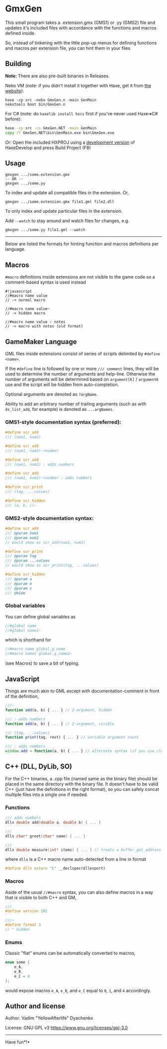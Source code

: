 # GmxGen
This small program takes a .extension.gmx (GMS1) or .yy (GMS2) file and updates it's included files with accordance with the functions and macros defined inside.

So, instead of tinkering with the little pop-up menus for defining functions and macros per extension file, you can hint them in your files

## Building
**Note:** There are also pre-built binaries in Releases.

Neko VM (note: if you didn't install it together with Haxe, get it from [the website](https://nekovm.org/)):
```
haxe -cp src -neko GmxGen.n -main GenMain
nekotools boot bin/GmxGen.n
```
For C# (note: do `haxelib install hxcs` first if you've never used Haxe➜C# before):
```bat
haxe -cp src -cs GmxGen.NET -main GenMain
copy /Y GmxGen.NET\bin\GenMain.exe bin\GmxGen.exe
```
_Or_: Open the included HXPROJ using a [development version](https://flashdevelop.org/downloads/builds/) of HaxeDevelop and press Build Project (F8)

## Usage
```
gmxgen .../some.extension.gmx
-- OR --
gmxgen .../some.yy
```
To index and update all compatible files in the extension. Or,
```
gmxgen .../some.extension.gmx file1.gml file2.dll
```
To only index and update particular files in the extension.

Add `--watch` to stay around and watch files for changes, e.g.
```
gmxgen .../some.yy file1.gml --watch
```

---

Below are listed the formats for hinting function and macros definitions per language.

## Macros
`#macro` definitions inside extensions are not visible to the game code so a comment-based syntax is used instead
```
#!javascript
//#macro name value
// -> normal macro

//#macro name value~
// -> hidden macro

//#macro name value : notes
// -> macro with notes (old format)
```

## GameMaker Language
GML files inside extensions consist of series of scripts delimited by `#define <name>`.

If the `#define` line is followed by one or more `/// comment` lines, they will be used to determine the number of arguments and help-line. Otherwise the number of arguments will be determined based on `argument[K]` / `argumentK` use and the script will be hidden from auto-completion.

Optional arguments are denoted as `?argName`.

Ability to add an arbitrary number of trailing arguments (such as with `ds_list_add`, for example) is denoted as `...argNames`.

### GMS1-style documentation syntax (preferred):
```cpp
#define scr_add
/// (num1, num2)

#define scr_add
/// (num1, num2)->number

#define scr_add
/// (num1, num2) : adds numbers

#define scr_add
/// (num1, num2)->number : adds numbers

#define scr_print
/// (tag, ...values)

#define scr_hidden
/// (a, b, c)~
```
### GMS2-style documentation syntax:
```cpp
#define scr_add
/// @param num1
/// @param num2
// would show as scr_add(num1, num2)

#define scr_print
/// @param tag
/// @param ...values
// would show as scr_print(tag, ...values)

#define scr_hidden
/// @param a
/// @param b
/// @param c
/// @hide
```

### Global variables
You can define global variables as
```js
//#global name
//#global name2~
```
which is shorthand for
```js
//#macro name global.g_name
//#macro name2 global.g_name2~
```
(see Macros) to save a bit of typing.

## JavaScript
Things are much akin to GML except with documentation-comment in front of the definition,
```js
///~
function add(a, b) { ... } // 2-argument, hidden

/// : adds numbers
function add(a, b) { ... } // 2-argument, visible

/// (tag, ...values)
function print(tag, rest) { ... } // variable argument count

/// : adds numbers
window.add = function(a, b) { ... } // alternate syntax (if you use closures)
```
## C++ (DLL, DyLib, SO)
For the C++ binaries, a .cpp file (named same as the binary file) should be placed in the same directory with the binary file. It doesn't have to be valid C++ (just have the definitions in the right format), so you can safely concat multiple files into a single one if needed.

### Functions
```cpp
/// adds numbers
dllx double add(double a, double b) { ... }

///
dllx char* greet(char* name) { ... }

///
dllx double measure(int* items) { ... } // treats a buffer_get_address as an array of integers
```

where `dllx` is a C++ macro name auto-detected from a line in format
```cpp
#define dllx extern "C" __declspec(dllexport)
```

### Macros
Aside of the usual `//#macro` syntax, you can also define macros in a way that is visible to both C++ and GM,
```cpp
///
#define version 101

///~
#define format 3
// ^ hidden
```

### Enums

Classic "flat" enums can be automatically converted to macros,
```cpp
enum some {
	e_A,
	e_B,
	e_C = 4
};
```
would expose macros `e_A`, `e_B`, and `e_C` equal to `0`, `1`, and `4` accordingly.

## Author and license
Author: Vadim "YellowAfterlife" Dyachenko

License: GNU GPL v3 https://www.gnu.org/licenses/gpl-3.0

- - -

Have fun*!*
